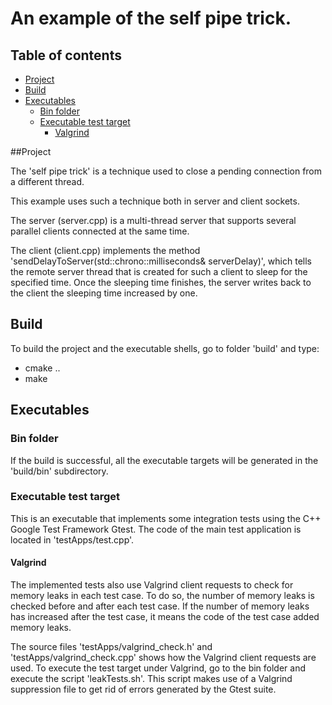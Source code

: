# An example of the self pipe trick.

## Table of contents

- [Project](#project)
- [Build](#build)
- [Executables](#executables)
  - [Bin folder](#bin-folder)
  - [Executable test target](#executable-test-target)
    - [Valgrind](#valgrind)
    

##Project

The 'self pipe trick' is a technique used to close a pending connection from a different thread.

This example uses such a technique both in server and client sockets.

The server (server.cpp) is a multi-thread server that supports several parallel clients connected at the same time.

The client (client.cpp) implements the method 'sendDelayToServer(std::chrono::milliseconds& serverDelay)', which tells the remote server thread that is created for such a client to sleep for the specified time. Once the sleeping time finishes, the server writes back to the client the sleeping time increased by one.

## Build

To build the project and the executable shells, go to folder 'build' and type:

- cmake ..
- make

## Executables

### Bin folder

If the build is successful, all the executable targets will be generated in the 'build/bin' subdirectory.

### Executable test target

This is an executable that implements some integration tests using the C++ Google Test Framework Gtest.
The code of the main test application is located in 'testApps/test.cpp'.

#### Valgrind

The implemented tests also use Valgrind client requests to check for memory leaks in each test case. 
To do so, the number of memory leaks is checked before and after each test case. If the number of memory leaks has increased after the test case, it means the code of the test case added memory leaks. 

The source files 'testApps/valgrind_check.h' and 'testApps/valgrind_check.cpp' shows how the Valgrind client requests are used.
To execute the test target under Valgrind, go to the bin folder and execute the script 'leakTests.sh'. This script makes use of a Valgrind suppression file to get rid of errors generated by the Gtest suite.